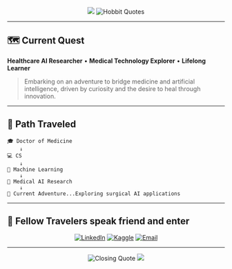 <div align="center">

<!-- Animated Header with Adventure Theme -->
<img src="https://capsule-render.vercel.app/api?type=waving&color=gradient&customColorList=12,20,6,17,11&height=160&section=header&text=The%20Journey%20Continues...&fontSize=28&fontColor=fff&animation=fadeIn&fontAlignY=38" />

<!-- Animated Quote -->
<img src="https://readme-typing-svg.demolab.com?font=Fira+Code&size=18&duration=4000&pause=2000&color=228B22&center=true&vCenter=true&multiline=true&width=700&height=80&lines=%22All+we+have+to+decide+is+what+to+do+with+the+time+given+us.%22;%22The+road+goes+ever+on+and+on...%22" alt="Hobbit Quotes" />

</div>

---

## 🗺️ **Current Quest**

**Healthcare AI Researcher** • **Medical Technology Explorer** • **Lifelong Learner**

> Embarking on an adventure to bridge medicine and artificial intelligence, driven by curiosity and the desire to heal through innovation.

---

## 🧭 **Path Traveled**

```
🎓 Doctor of Medicine
    ↓
💻 CS
    ↓
🤖 Machine Learning 
    ↓
🔬 Medical AI Research
    ↓
🚀 Current Adventure...Exploring surgical AI applications
```
---

## 🤝 **Fellow Travelers speak friend and enter**

<div align="center">

[![LinkedIn](https://img.shields.io/badge/LinkedIn-0077B5?style=for-the-badge&logo=linkedin&logoColor=white)](https://linkedin.com/in/dr-toumi-rihab/)
[![Kaggle](https://img.shields.io/badge/Kaggle-20BEFF?style=for-the-badge&logo=kaggle&logoColor=white)](https://kaggle.com/rihabtoumi)
[![Email](https://img.shields.io/badge/Email-D14836?style=for-the-badge&logo=gmail&logoColor=white)](mailto:rihab.toumi.md@gmail.com)

</div>

---

<div align="center">

<!-- Animated Closing Quote -->
<img src="https://readme-typing-svg.demolab.com?font=Fira+Code&size=14&duration=5000&pause=3000&color=228B22&center=true&vCenter=true&width=500&lines=%22There+is+nothing+like+looking%2C+if+you+want+to+find+something.%22;%22Adventure+is+out+there%2C+waiting+to+be+discovered.%22" alt="Closing Quote" />

<img src="https://capsule-render.vercel.app/api?type=waving&color=gradient&customColorList=12,20,6,17,11&height=100&section=footer" />


</div>

